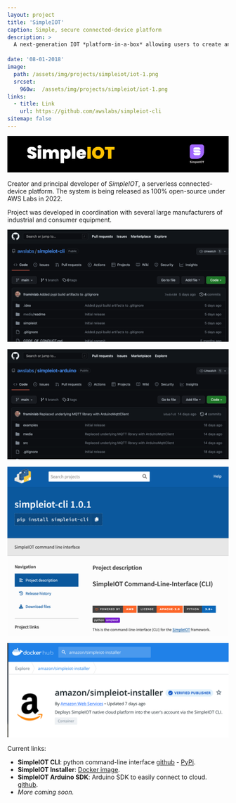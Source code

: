 ```yaml
---
layout: project
title: 'SimpleIOT'
caption: Simple, secure connected-device platform
description: >
  A next-generation IOT *platform-in-a-box* allowing users to create and deploy a cloud-connected device in minutes. 

date: '08-01-2018'
image: 
  path: /assets/img/projects/simpleiot/iot-1.png
  srcset: 
    960w:  /assets/img/projects/simpleiot/iot-1.png
links:
  - title: Link
    url: https://github.com/awslabs/simpleiot-cli
sitemap: false
---
```


![](/assets/img/projects/simpleiot/TopBar.png)

Creator and principal developer of *SimpleIOT*, a serverless connected-device platform. The system is being released as 100% open-source under AWS Labs in 2022. 

Project was developed in coordination with several large manufacturers of industrial and consumer equipment.


![](/assets/img/projects/simpleiot/iot-2.png)

![](/assets/img/projects/simpleiot/iot-3.png)

![](/assets/img/projects/simpleiot/iot-4.png)

![](/assets/img/projects/simpleiot/iot-5.png)

Current links:

- **SimpleIOT CLI**: python command-line interface [github](https://github.com/awslabs/simpleiot-cli) - [PyPi](https://pypi.org/project/simpleiot-cli/).
- **SimpleIOT Installer**: [Docker image](https://hub.docker.com/r/amazon/simpleiot-installer).
- **SimpleIOT Arduino SDK**: Arduino SDK to easily connect to cloud. [github](https://github.com/awslabs/simpleiot-arduino).
- *More coming soon.*